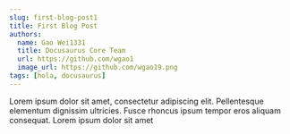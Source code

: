 ```yaml
---
slug: first-blog-post1
title: First Blog Post
authors:
  name: Gao Wei1331
  title: Docusaurus Core Team
  url: https://github.com/wgao1
  image_url: https://github.com/wgao19.png
tags: [hola, docusaurus]
---
```


Lorem ipsum dolor sit amet, consectetur adipiscing elit. Pellentesque elementum dignissim ultricies. Fusce rhoncus ipsum tempor eros aliquam consequat. Lorem ipsum dolor sit amet
